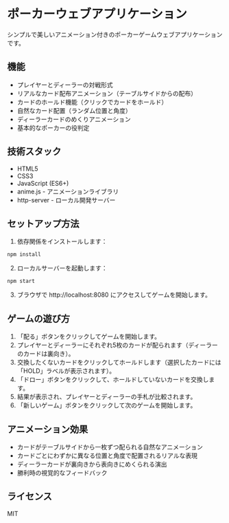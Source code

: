 # ポーカーウェブアプリケーション

シンプルで美しいアニメーション付きのポーカーゲームウェブアプリケーションです。

## 機能

- プレイヤーとディーラーの対戦形式
- リアルなカード配布アニメーション（テーブルサイドからの配布）
- カードのホールド機能（クリックでカードをホールド）
- 自然なカード配置（ランダム位置と角度）
- ディーラーカードのめくりアニメーション
- 基本的なポーカーの役判定

## 技術スタック

- HTML5
- CSS3
- JavaScript (ES6+)
- anime.js - アニメーションライブラリ
- http-server - ローカル開発サーバー

## セットアップ方法

1. 依存関係をインストールします：

```
npm install
```

2. ローカルサーバーを起動します：

```
npm start
```

3. ブラウザで http://localhost:8080 にアクセスしてゲームを開始します。

## ゲームの遊び方

1. 「配る」ボタンをクリックしてゲームを開始します。
2. プレイヤーとディーラーにそれぞれ5枚のカードが配られます（ディーラーのカードは裏向き）。
3. 交換したくないカードをクリックしてホールドします（選択したカードには「HOLD」ラベルが表示されます）。
4. 「ドロー」ボタンをクリックして、ホールドしていないカードを交換します。
5. 結果が表示され、プレイヤーとディーラーの手札が比較されます。
6. 「新しいゲーム」ボタンをクリックして次のゲームを開始します。

## アニメーション効果

- カードがテーブルサイドから一枚ずつ配られる自然なアニメーション
- カードごとにわずかに異なる位置と角度で配置されるリアルな表現
- ディーラーカードが裏向きから表向きにめくられる演出
- 勝利時の視覚的なフィードバック

## ライセンス

MIT

